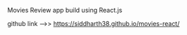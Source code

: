 Movies Review app build using React.js

github link -->> https://siddharth38.github.io/movies-react/
